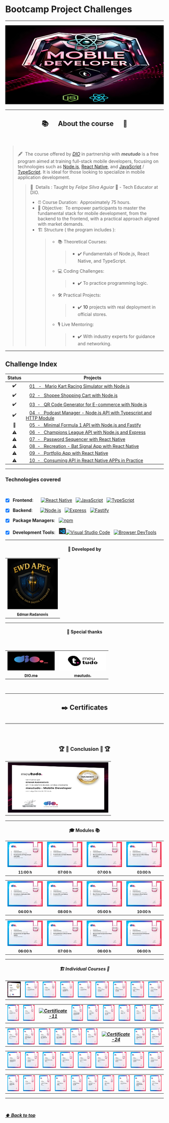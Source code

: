 # Bootcamp Project Challenges

---

<p align="center">
<img src="github\logo_bootcamp.jpg" min-width="100px" width="800" min-height="200px" height="250px" alt="logo bootcamp">
</p>

---

<h2 align="center"> 📚&nbsp;&nbsp;&nbsp;&nbsp;&nbsp;&nbsp;About the course&nbsp;&nbsp;&nbsp;&nbsp;&nbsp;&nbsp;📝  </h2>
<br>

> <br>🖋️&nbsp;&nbsp;The course offered by _[DIO](https://www.dio.me/)_ in partnership with **_meutudo_** is a free program aimed at training full-stack mobile developers, focusing on technologies such as [Node.js](https://nodejs.org), [React Native](https://reactnative.dev/), and [JavaScript](https://developer.mozilla.org/en-US/docs/Web/JavaScript) / [TypeScript](https://www.typescriptlang.org/). It is ideal for those looking to specialize in mobile application development.
>
> > 🔎&nbsp;&nbsp;Details :
> > Taught by _Felipe Silva Aguiar_ 🥇 - Tech Educator at DIO.
> >
> > - ⏰ Course Duration:&nbsp;&nbsp;Approximately 75 hours.
> >   <br>
> > - 🎯 Objective:&nbsp;&nbsp;To empower participants to master the fundamental stack for mobile development, from the backend to the frontend, with a practical approach aligned with market demands.
> >   <br>
> > - 🏗️ Structure ( the program includes ):
> >   > - 📚 Theoretical Courses:
> >   >   > - ✔️ Fundamentals of Node.js, React Native, and TypeScript.
> >   > - 💻 Coding Challenges:
> >   >   > - ✔️ To practice programming logic.
> >   > - 🛠️ Practical Projects:
> >   >   > - ✔️ **10** projects with real deployment in official stores.
> >   > - 🎙️ Live Mentoring:
> >   >   > - ✔️ With industry experts for guidance and networking.

---

## Challenge Index

| Status | &nbsp;&nbsp;&nbsp;&nbsp;&nbsp;&nbsp;&nbsp;&nbsp;&nbsp;&nbsp;&nbsp;&nbsp;&nbsp;&nbsp;&nbsp;&nbsp;&nbsp;&nbsp;&nbsp;&nbsp;&nbsp;&nbsp;&nbsp;&nbsp;&nbsp;&nbsp;&nbsp;&nbsp;&nbsp;&nbsp;&nbsp;&nbsp;&nbsp;&nbsp;&nbsp;&nbsp;&nbsp;&nbsp;&nbsp;&nbsp;&nbsp;&nbsp;&nbsp;&nbsp;&nbsp;&nbsp;&nbsp;&nbsp;&nbsp;Projects |
| :----: | :------------------------------------------------------------------------------------------------------------------------------------------------------------------------------------------------------------------------------------------------------------------------------------------------------------- |
|   ✔️   | &nbsp;&nbsp; [01&nbsp;&nbsp; - &nbsp;&nbsp;Mario Kart Racing Simulator with Node.js](https://github.com/ed-radanovis/Bootcamp-Mobile-Developer_Project-Challenges_06-2025/tree/master/project_challenges/01-mario_kart_racing_simulator)                                                                       |
|   ✔️   | &nbsp;&nbsp; [02&nbsp;&nbsp;- &nbsp;&nbsp;Shopee Shopping Cart with Node.js](https://github.com/ed-radanovis/Bootcamp-Mobile-Developer_Project-Challenges_06-2025/tree/master/project_challenges/02-shopee_shopping_cart)                                                                                      |
|   ✔️   | &nbsp;&nbsp; [03&nbsp;&nbsp;- &nbsp;&nbsp;QR Code Generator for E-commerce with Node.js](https://github.com/ed-radanovis/Bootcamp-Mobile-Developer_Project-Challenges_06-2025/tree/master/project_challenges/03-qr_code_generator)                                                                             |
|   ✔️   | &nbsp;&nbsp; [04&nbsp;&nbsp;- &nbsp;&nbsp;Podcast Manager - Node.js API with Typescript and HTTP Module](https://github.com/ed-radanovis/Bootcamp-Mobile-Developer_Project-Challenges_06-2025/tree/master/project_challenges/04-podcast_manager)                                                               |
|   📌   | &nbsp;&nbsp; [05&nbsp;&nbsp;- &nbsp;&nbsp;Minimal Formula 1 API with Node.js and Fastify](https://github.com/ed-radanovis/Bootcamp-Mobile-Developer_Project-Challenges_06-2025/tree/master/project_challenges/05-minimal_formula_1)                                                                            |
|   ⚠️   | &nbsp;&nbsp; [06&nbsp;&nbsp;- &nbsp;&nbsp;Champions League API with Node.js and Express](https://github.com/ed-radanovis/Bootcamp-Mobile-Developer_Project-Challenges_06-2025/tree/master/project_challenges/06-champions_league)                                                                              |
|   ⚠️   | &nbsp;&nbsp; [07&nbsp;&nbsp;- &nbsp;&nbsp;Password Sequencer with React Native](https://github.com/ed-radanovis/Bootcamp-Mobile-Developer_Project-Challenges_06-2025/tree/master/project_challenges/07-password_sequencer)                                                                                     |
|   ⚠️   | &nbsp;&nbsp; [08&nbsp;&nbsp;- &nbsp;&nbsp;Recreation - Bat Signal App with React Native](https://github.com/ed-radanovis/Bootcamp-Mobile-Developer_Project-Challenges_06-2025/tree/master/project_challenges/08-bat_signal)                                                                                    |
|   ⚠️   | &nbsp;&nbsp; [09&nbsp;&nbsp;- &nbsp;&nbsp;Portfolio App with React Native](https://github.com/ed-radanovis/Bootcamp-Mobile-Developer_Project-Challenges_06-2025/tree/master/project_challenges/09-portfolio-app)                                                                                               |
|   ⚠️   | &nbsp;&nbsp; [10&nbsp;&nbsp;- &nbsp;&nbsp;Consuming API in React Native APPs in Practice](https://github.com/ed-radanovis/Bootcamp-Mobile-Developer_Project-Challenges_06-2025/tree/master/project_challenges/10-apps_in_practice)                                                                             |

---

### Technologies covered

<br>

- [x] **Frontend**:&nbsp;&nbsp;&nbsp;&nbsp;&nbsp;&nbsp;[![React Native](https://img.shields.io/badge/-React_Native-333333?style=flat&logo=react&logoColor=61DAFB)](https://reactnative.dev/)&nbsp;&nbsp;&nbsp;[![JavaScript](https://img.shields.io/badge/-JavaScript-333333?style=flat&logo=javascript)](https://developer.mozilla.org/en-US/docs/Web/JavaScript)&nbsp;&nbsp;&nbsp;[![TypeScript](https://img.shields.io/badge/-TypeScript-333333?style=flat&logo=typescript&logoColor=2F74C0)](https://www.typescriptlang.org/)
      <br>

- [x] **Backend**:&nbsp;&nbsp;&nbsp;&nbsp;&nbsp;&nbsp;[![Node.js](https://img.shields.io/badge/-Node.js-333333?style=flat&logo=Node.js)](https://nodejs.org/)&nbsp;&nbsp;&nbsp;[![Express](https://img.shields.io/badge/-Express-333333?style=flat&logo=express)](https://expressjs.com/)&nbsp;&nbsp;&nbsp;[![Fastify](https://img.shields.io/badge/-Fastify-333333?style=flat&logo=fastify&logoColor=000000)](https://fastify.dev/)
      <br>

- [x] **Package Managers**:&nbsp;&nbsp;&nbsp;[![npm](https://img.shields.io/badge/-npm-333333?style=flat&logo=npm&logoColor=d31f25)](https://www.npmjs.com/)
      <br>

- [x] **Development Tools**:&nbsp;&nbsp;&nbsp;<img src="https://raw.githubusercontent.com/ed-radanovis/Soft-App-Memes-Machine-DIO-11-2022/6c046ddb9cd516f3cea41a8abbb1318fc3e6d8d1/assets/github/mini_logo_vscode.png" width="21px" alt="VS Code Icon">[![Visual Studio Code](https://img.shields.io/badge/-Visual_Studio_Code-333333?style=flat&logo=visual-studio-code&logoColor=007ACC)](https://code.visualstudio.com/)&nbsp;&nbsp;&nbsp;[![Browser DevTools](https://img.shields.io/badge/-Browser_DevTools-333333?style=flat&logo=google-chrome)](https://developer.chrome.com/docs/devtools/)

---

<h4 align="center">
  👤 Developed by 
<h4/>
<table align="center"
  <tr>
    <td align="center">
      <a href="https://www.linkedin.com/in/edmar-radanovis/">
        <img src="/github/Logo_EWD_APEX_pq320px.png" width="160px;"height="160px;" alt="Logo da EWD Apex"/><br>
      <sub>
        <b>Edmar Radanovis</b>
      </sub>
      </a>
    </td>
  </tr>
</table>

---

<h4 align="center">
  🤝 Special thanks
<h4/>
<br>
<table align="center"
  <tr>
    <td align="center">
      <a href="https://www.dio.me/">
        <img src="/github/logodio.jpg" width="150px;"height="60px;" alt="Logo da DIO"/><br>
      <sub>
        <b>DIO.me</b>
      </sub>
      </a>
    </td>
    <td align="center">
      <a href="https://meutudo.com.br/">
        <img src="/github/logomeutudo.jpg" width="150px;"height="60px;" alt="Logo da meutudo."/><br>
      <sub>
        <b>meutudo.</b>
      </sub>
      </a>
    </td>
  </tr>
</table>
<br>

---

<h2 align="center">
  ✒️ Certificates 
<h2/>

---

<br>

<h3 align="center">
  🏆 🥇 Conclusion 🥇 🏆
<h3/>

<table align="center">
  <tr>
  <td align="center">
    <a href="INSERIR">
      <img src="/certificates/_Conclusao_Certificado_final_75hs.jpg" width="320px;" height="160px;" alt="Module certificate-3"/>
      </a>
    </td>
  </tr>
</table>

---

<h4 align="center">
  🎓 Modules 📚
<h4/>

<table align="center">
  <tr>
<td align="center">
    <a href="https://www.dio.me/certificate/L9FXNTKS/share">
      <img src="/certificates/modulo_Certificado 0_Fundamentos de Programação com Nodejs.jpg" width="160px;" height="80px;" alt="Module certificate-0"/>
      </a>
      <sub>11:00 h</sub><br>
    </td>
    <td align="center">
    <a href="https://www.dio.me/certificate/8NWGQWZO/share">
      <img src="/certificates/modulo_Certificado 1_Trabalhando com Node Modules.jpg" width="160px;" height="80px;" alt="Module certificate-1"/>
      </a>
      <sub>07:00 h</sub><br>
    </td>
    <td align="center">
    <a href="https://www.dio.me/certificate/W0DXRX7J/share">
      <img src="/certificates/modulo_Certificado 2_Gerenciando Pacotes NodeJS com NPM.jpg" width="160px;" height="80px;" alt="Module certificate-2"/>
      </a>
      <sub>07:00 h</sub><br>
    </td>
    <td align="center">
    <a href="https://www.dio.me/certificate/D464PXNL/share">
      <img src="/certificates/modulo_Certificado 3_Typescript para Devs NodeJS.jpg" width="160px;" height="80px;" alt="Module certificate-3"/>
      </a>
      <sub>03:00 h</sub><br>
    </td>
  </tr>
</table>
<table align="center">
  <tr>
  <td align="center">
    <a href="https://www.dio.me/certificate/VX2IHLIW/share">
      <img src="/certificates/modulo_Certificado 4_Introdução a Aplicações Web.jpg" width="160px;" height="80px;" alt="Module certificate-40"/>
      </a>
      <sub>04:00 h</sub><br>
    </td>
    <td align="center">
    <a href="INSERIR">
      <img src="/certificates/modulo_Certificado 5_Criando APIs com NodeJS.jpg" width="160px;" height="80px;" alt="Module certificate-5"/>
      </a>
      <sub>08:00 h</sub><br>
    </td>
    <td align="center">
    <a href="INSERIR">
      <img src="/certificates/modulo_Certificado 6_Boas Práticas de Programação.jpg" width="160px;" height="80px;" alt="Module certificate-6"/>
      </a>
      <sub>05:00 h</sub><br>
    </td>
    <td align="center">
    <a href="INSERIR">
      <img src="/certificates/modulo_Certificado 7_Introdução a React Native.jpg" width="160px;" height="80px;" alt="Module certificate-7"/>
      </a>
      <sub>10:00 h</sub><br>
    </td>
  </tr>
</table>
<table align="center">
  <tr>
  <td align="center">
    <a href="INSERIR">
      <img src="/certificates/modulo_Certificado 8_Fundamentos de Apps React.jpg" width="160px;" height="80px;" alt="Module certificate-8"/>
      </a>
      <sub>06:00 h</sub><br>
    </td>
    <td align="center">
    <a href="INSERIR">
      <img src="/certificates/modulo_Certificado 9_Navegabilidade no React Native.jpg" width="160px;" height="80px;" alt="Module certificate-9"/>
      </a>
      <sub>07:00 h</sub><br>
    </td>
    <td align="center">
    <a href="INSERIR">
      <img src="/certificates/modulo_Certificado 10_Gerenciando Componentes React Native.jpg" width="160px;" height="80px;" alt="Module certificate-10"/>
      </a>
      <sub>06:00 h</sub><br>
    </td>
    <td align="center">
    <a INSERIR">
      <img src="/certificates/modulo_Certificado 11_Desenvolvimento IA Powered.jpg" width="160px;" height="80px;" alt="Module certificate-11"/>
      </a>
      <sub>06:00 h</sub><br>
    </td>
  </tr>
</table>

---

<h5 align="center">
  🏗️ Individual Courses 📗
<h5/>

<table align="center">
  <tr>
    <td align="center">
    <a href="https://www.dio.me/certificate/KQO7KNFP/share">
      <img src="/certificates/Certificado 0_Desenvolvimento Mobile com a meutudo.jpg" width="160px;" height="50px;" alt="Certificate-0"/>
      </a><br>
    </td>
    <td align="center">
    <a href="https://www.dio.me/certificate/GBAJ1XNG/share">
      <img src="/certificates/Certificado 1_Bem-Vindo ao Mundo do NodeJS.jpg" width="160px;" height="50px;" alt="Certificate-1"/>
      </a><br>
    </td>
    <td align="center">
    <a href="https://www.dio.me/certificate/PB9PSUWG/share">
      <img src="/certificates/Certificado 2_Introdução ao NodeJS.jpg" width="160px;" height="50px;" alt="Certificate-2"/>
      </a><br>
    </td>
    <td align="center">
    <a href="https://www.dio.me/certificate/XIUYMS5R/share">
      <img src="/certificates/Certificado 3_Instalando Ambiente de Desenvolvimento NodeJS.jpg" width="160px;" height="50px;" alt="Certificate-3"/>
      </a><br>
    </td>
    <td align="center">
    <a href="https://www.dio.me/certificate/3BSXCAFZ/share">
      <img src="/certificates/Certificado 4_Inicializando Projetos NodeJS.jpg" width="160px;" height="50px;" alt="Certificate-4"/>
      </a><br>
    </td>
    <td align="center">
    <a href="https://www.dio.me/certificate/DCKUAGMI/share">
      <img src="/certificates/Certificado 5_Simulador de Corridas do Mario.jpg" width="160px;" height="50px;" alt="Certificate-5"/>
      </a><br>
    </td>
    <td align="center">
    <a href="https://www.dio.me/certificate/AHQDXSZG/share">
      <img src="/certificates/Certificado 6_Modularização de Projetos NodeJS com CommonJS.jpg" width="160px;" height="50px;" alt="Certificate-6"/>
      </a><br>
    </td>
    <td align="center">
    <a href="https://www.dio.me/certificate/HP6JJGBG/share">
      <img src="/certificates/Certificado 7_Modularização com EcmaScript Modules.jpg" width="160px;" height="50px;" alt="Certificate-7"/>
      </a><br>
    </td>
    <td align="center">
    <a href="https://www.dio.me/certificate/RLRKXDC8/share">
      <img src="/certificates/Certificado 8_Carrinho de Compras da Shopee com NodeJS.jpg" width="160px;" height="50px;" alt="Certificate-8"/>
      </a><br>
    </td>
  </tr>
</table>
<table align="center">
  <tr>
    <td align="center">
    <a href="https://www.dio.me/certificate/BYXUIEWO/share">
      <img src="/certificates/Certificado 9_Gerenciando pacotes com NodeJS.jpg" width="160px;" height="50px;" alt="Certificate-9"/>
      </a><br>
    </td>
    <td align="center">
    <a href="https://www.dio.me/certificate/1LLVX3LA/share">
      <img src="/certificates/Certificado 10_NPM Scripts em NodeJS.jpg" width="160px;" height="50px;" alt="Certificate-10"/>
      </a><br>
    </td>
    <td align="center">
    <a href="https://www.dio.me/certificate/L2HDYUPM/share">
      <img src="/certificates/Certificado 11_Gerenciando Variáveis de Ambientes com NPM.jpg" width="160px;" height="50px;" alt="Certificate-11"/>
      </a><br>
    </td>
    <td align="center">
    <a href="https://www.dio.me/certificate/IEDEJWPO/share">
      <img src="/certificates/Certificado 12_Criando um Gerador de QR Codes para E-commerces com NodeJS.jpg" width="160px;" height="50px;" alt="Certificate-12"/>
      </a><br>
    </td>
    <td align="center">
    <a href="https://www.dio.me/certificate/VXFCWPEH/share">
      <img src="/certificates/Certificado 13_Introdução a TypeScript e Supersets.jpg" width="160px;" height="50px;" alt="Certificate-13"/>
      </a><br>
    </td>
    <td align="center">
    <a href="https://www.dio.me/certificate/P6YMRPGY/share">
      <img src="/certificates/Certificado 14_Como configurar TypeScript em Projetos NodeJS.jpg" width="160px;" height="50px;" alt="Certificate-14"/>
      </a><br>
    </td>
    <td align="center">
    <a href="https://www.dio.me/certificate/IPD2N9D1/share">
      <img src="/certificates/Certificado 15_Debugging com NodeJS.jpg" width="160px;" height="50px;" alt="Certificate-15"/>
      </a><br>
    </td>
    <td align="center">
    <a href="https://www.dio.me/certificate/CIZCN64V/share">
      <img src="/certificates/Certificado 16_Como a Web Funciona.jpg" width="160px;" height="50px;" alt="Certificate-16"/>
      </a><br>
    </td>
    <td align="center">
    <a href="https://www.dio.me/certificate/AVTTCADZ/share">
      <img src="/certificates/Certificado 17_Como Funciona HTTP Protocol.jpg" width="160px;" height="50px;" alt="Certificate-17"/>
      </a><br>
    </td>
  </tr>
</table>
<table align="center">
  <tr>
    <td align="center">
    <a href="https://www.dio.me/certificate/K266UEE7/share">
      <img src="/certificates/Certificado 18_Introdução ao desenvolvimento de API.jpg" width="160px;" height="50px;" alt="Certificate-18"/>
      </a><br>
    </td>
    <td align="center">
    <a href="https://www.dio.me/certificate/MATVFLNS/share">
      <img src="/certificates/Certificado 19_Gerenciador de Podcasts API com NodeJS TS e HTTP module.jpg" width="160px;" height="50px;" alt="Certificate-19"/>
      </a><br>
    </td>
    <td align="center">
    <a href="https://www.dio.me/certificate/MATVFLNS/share">
      <img src="/certificates/Certificado 20_Criando uma Minimal API da Formula 1 com NodeJS e Fastify.jpg" width="160px;" height="50px;" alt="Certificate-20"/>
      </a><br>
    </td>
    <td align="center">
    <a href="INSERIR">
      <img src="/certificates/Certificado 21_Recriando a API da Champions League com NodeJS e Express.jpg" width="160px;" height="50px;" alt="Certificate-21"/>
      </a><br>
    </td>
    <td align="center">
    <a href="INSERIR">
      <img src="/certificates/Certificado 22_Introdução a Clean Code.jpg" width="160px;" height="50px;" alt="Certificate-22"/>
      </a><br>
    </td>
    <td align="center">
    <a href="INSERIR">
      <img src="/certificates/Certificado 23_Boas Praticas Para APIs RESTful.jpg" width="160px;" height="50px;" alt="Certificate-23"/>
      </a><br>
    </td>
    <td align="center">
    <a href="INSERIR">
      <img src="/certificates/Certificado 24_Introduçao ao React Native.jpg" width="160px;" height="50px;" alt="Certificate-24"/>
      </a><br>
    </td>
    <td align="center">
    <a href="https://www.dio.me/certificate/AVTTCADZ/share">
      <img src="/certificates/Certificado 25_Configurando seu Ambiente de Desenvolvimento para React.jpg" width="160px;" height="50px;" alt="Certificate-25"/>
      </a><br>
    </td>
    <td align="center">
    <a href="INSERIR">
      <img src="/certificates/Certificado 26_Primeiros Passos com React Native.jpg" width="160px;" height="50px;" alt="Certificate-18"/>
      </a><br>
    </td>
  </tr>
</table>
<table align="center">
  <tr>
    <td align="center">
    <a href="INSERIR">
      <img src="/certificates/Certificado 27_Sequenciador de senhas do Batman com React Native.jpg" width="160px;" height="50px;" alt="Certificate-27"/>
      </a><br>
    </td>
    <td align="center">
    <a href="INSERIR">
      <img src="/certificates/Certificado 28_Trabalhando Com Componentes no React Native.jpg" width="160px;" height="50px;" alt="Certificate-28"/>
      </a><br>
    </td>
    <td align="center">
    <a href="INSERIR">
      <img src="/certificates/Certificado 29_Flexbox e Responsividade no React.jpg" width="160px;" height="50px;" alt="Certificate-29"/>
      </a><br>
    </td>
    <td align="center">
    <a href="INSERIR">
      <img src="/certificates/Certificado 30_Gerenciando eventos no React.jpg" width="160px;" height="50px;" alt="Certificate-30"/>
      </a><br>
    </td>
    <td align="center">
    <a href="INSERIR">
      <img src="/certificates/Certificado 31_Desafio Recrie um app de Bat Sinal.jpg" width="160px;" height="50px;" alt="Certificate-31"/>
      </a><br>
    </td>
    <td align="center">
    <a href="INSERIR">
      <img src="/certificates/Certificado 32_Trabalhando com Hooks no React Native.jpg" width="160px;" height="50px;" alt="Certificate-32"/>
      </a><br>
    </td>
    <td align="center">
    <a href="INSERIR">
      <img src="/certificates/Certificado 33_Trabalhando com Navigation no React Native.jpg" width="160px;" height="50px;" alt="Certificate-33"/>
      </a><br>
    </td>
    <td align="center">
    <a href="INSERIR">
      <img src="/certificates/Certificado 34_Trabalhando com Stack Navigation no React Native.jpg" width="160px;" height="50px;" alt="Certificate-34"/>
      </a><br>
    </td>
    <td align="center">
    <a href="INSERIR">
      <img src="/certificates/Certificado 35_Trabalhando com Tab Navigation no React Native.jpg" width="160px;" height="50px;" alt="Certificate-35"/>
      </a><br>
    </td>
  </tr>
</table>
<table align="center">
  <tr>
    <td align="center">
    <a href="INSERIR">
      <img src="/certificates/Certificado 36_Trabalhando com Drawer Navigation no React Native.jpg" width="160px;" height="50px;" alt="Certificate-36"/>
      </a><br>
    </td>
    <td align="center">
    <a href="INSERIR">
      <img src="/certificates/Certificado 37_Criando seu App de Portfolio.jpg" width="160px;" height="50px;" alt="Certificate-37"/>
      </a><br>
    </td>
    <td align="center">
    <a href="INSERIR">
      <img src="/certificates/Certificado 38_Casos de Usos com Hooks no React Native.jpg" width="160px;" height="50px;" alt="Certificate-38"/>
      </a><br>
    </td>
    <td align="center">
    <a href="INSERIR">
      <img src="/certificates/Certificado 39_Trabalhando com Context API no React Native.jpg" width="160px;" height="50px;" alt="Certificate-39"/>
      </a><br>
    </td>
    <td align="center">
    <a href="INSERIR">
      <img src="/certificates/Certificado 40_Como Consumir API em APPs React Native na Pratica.jpg" width="160px;" height="50px;" alt="Certificate-40"/>
      </a><br>
    </td>
    <td align="center">
    <a href="INSERIR">
      <img src="/certificates/Certificado 41_Deploy de Aplicacoes React Native para Lojas com EAS.jpg" width="160px;" height="50px;" alt="Certificate-41"/>
      </a><br>
    </td>
    <td align="center">
    <a href="INSERIR">
      <img src="/certificates/Certificado 42_Introducao a Engenharia de Prompts.jpg" width="160px;" height="50px;" alt="Certificate-42"/>
      </a><br>
    </td>
    <td align="center">
    <a href="INSERIR">
      <img src="/certificates/Certificado 43_Tecnicas de Engenharia de Prompt.jpg" width="160px;" height="50px;" alt="Certificate-43"/>
      </a><br>
    </td>
    <td align="center">
    <a href="INSERIR">
      <img src="/certificates/Certificado 44_Conhecendo o GitHub Copilot.jpg" width="160px;" height="50px;" alt="Certificate-44"/>
      </a><br>
    </td>
    <td align="center">
    <a href="INSERIR">
      <img src="/certificates/Certificado 45_Configurando e Usando o GitHub Copilot.jpg" width="160px;" height="50px;" alt="Certificate-45"/>
      </a><br>
    </td>
  </tr>
</table>

---

<br>

[⬆ Back to top](#bootcamp-project-challenges)
